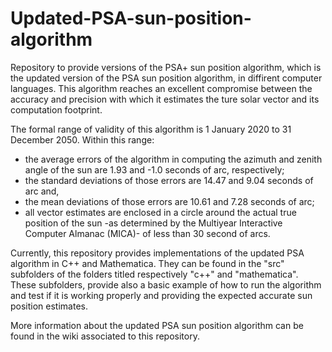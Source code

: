# Updated-PSA-sun-position-algorithm

Repository to provide versions of the PSA+ sun position algorithm, which is the updated version of the PSA sun position algorithm, in diffirent computer languages. This algorithm reaches an excellent compromise between the accuracy and precision with which it estimates the ture solar vector and its computation footprint.

The formal range of validity of this algorithm is 1 January 2020 to 31 December 2050. Within this range:
- the average errors of the algorithm in computing the azimuth and zenith angle of the sun are 1.93 and -1.0 seconds of arc, respectively;
- the standard deviations of those errors are 14.47 and 9.04 seconds of arc and,
- the mean deviations of those errors are 10.61 and 7.28 seconds of arc;
- all vector estimates are enclosed in a circle around the actual true position of the sun -as determined by the Multiyear Interactive Computer Almanac (MICA)- of less than 30 second of arcs.

Currently, this repository provides implementations of the updated PSA algorithm in C++ and Mathematica. They can be found in the "src" subfolders of the folders titled respectively "c++" and "mathematica". These subfolders, provide also a basic example of how to run the algorithm and test if it is working properly and providing the expected accurate sun position estimates.

More information about the updated PSA sun position algorithm can be found in the wiki associated to this repository.
